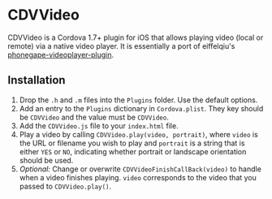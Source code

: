 # CDVVideo

CDVVideo is a Cordova 1.7+ plugin for iOS that allows playing video (local or remote) via a native video player. It is essentially a port of eiffelqiu's [phonegape-videoplayer-plugin](phonegap-videoplayer-plugin).

## Installation

1. Drop the `.h` and `.m` files into the `Plugins` folder. Use the default options.
2. Add an entry to the `Plugins` dictionary in `Cordova.plist`. They key should be `CDVVideo` and the value must be `CDVVideo`.
3. Add the `CDVVideo.js` file to your `index.html` file.
4. Play a video by calling `CDVVideo.play(video, portrait)`, where `video` is the URL or filename you wish to play and `portrait` is a string that is either `YES` or `NO`, indicating whether portrait or landscape orientation should be used.
5. _Optional:_ Change or overwrite `CDVVideoFinishCallBack(video)` to handle when a video finishes playing. `video` corresponds to the video that you passed to `CDVVideo.play()`.
